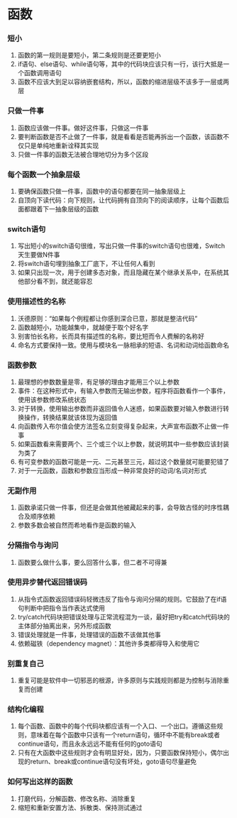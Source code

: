 函数
=================
### 短小
1. 函数的第一规则是要短小，第二条规则是还要更短小
2. if语句、else语句、while语句等，其中的代码块应该只有一行，该行大抵是一个函数调用语句
3. 函数不应该大到足以容纳嵌套结构，所以，函数的缩进层级不该多于一层或两层

### 只做一件事
1. 函数应该做一件事。做好这件事，只做这一件事
2. 要判断函数是否不止做了一件事，就是看看是否能再拆出一个函数，该函数不仅只是单纯地重新诠释其实现
3. 只做一件事的函数无法被合理地切分为多个区段

### 每个函数一个抽象层级
1. 要确保函数只做一件事，函数中的语句都要在同一抽象层级上
2. 自顶向下读代码：向下规则，让代码拥有自顶向下的阅读顺序，让每个函数后面都跟着下一抽象层级的函数

### switch语句
1. 写出短小的switch语句很维，写出只做一件事的switch语句也很难，Switch天生要做N件事
2. 将switch语句埋到抽象工厂底下，不让任何人看到
3. 如果只出现一次，用于创建多态对象，而且隐藏在某个继承关系中，在系统其他部分看不到，就还能容忍

### 使用描述性的名称
1. 沃德原则：“如果每个例程都让你感到深合已意，那就是整洁代码”
2. 函数越短小，功能越集中，就越便于取个好名字
3. 别害怕长名称，长而具有描述性的名称，要比短而令人费解的名称好
4. 命名方式要保持一致。使用与模块名一脉相承的短语、名词和动词给函数命名

### 函数参数
1. 最理想的参数数量是零，有足够的理由才能用三个以上参数
2. 事件：在这种形式中，有输入参数而无输出参数，程序将函数看作一个事件，使用该参数修改系统状态
3. 对于转换，使用输出参数而非返回值令人迷惑，如果函数要对输入参数进行转换操作，转换结果就该体现为返回值
4. 向函数传入布尔值会使方法签名立刻变得复杂起来，大声宣布函数不止做一件事
5. 如果函数看来需要两个、三个或三个以上参数，就说明其中一些参数应该封装为类了
6. 有可变参数的函数可能是一元、二元甚至三元，超过这个数量就可能要犯错了
7. 对于一元函数，函数和参数应当形成一种非常良好的动词/名词对形式

### 无副作用
1. 函数承诺只做一件事，但还是会做其他被藏起来的事，会导致古怪的时序性耦合及顺序依赖
2. 参数多数会被自然而希地看作是函数的输入

### 分隔指令与询问
1. 函数要么做什么事，要么回答什么事，但二者不可得兼

### 使用异步替代返回错误码
1. 从指令式函数返回错误码轻微违反了指令与询问分隔的规则。它鼓励了在if语句判断中把指令当作表达式使用
2. try/catch代码块把错误处理与正常流程混为一谈，最好把try和catch代码块的主体部分抽离出来，另外形成函数
3. 错误处理就是一件事，处理错误的函数不该做其他事
4. 依赖磁铁（dependency magnet）：其他许多类都得导入和使用它

### 别重复自己
1. 重复可能是软件中一切邪恶的根源，许多原则与实践规则都是为控制与消除重复而创建

### 结构化编程
1. 每个函数、函数中的每个代码块都应该有一个入口、一个出口。遵循这些规则，意味着在每个函数中只该有一个return语句，循环中不能有break或者continue语句，而且永永远远不能有任何的goto语句
2. 只有在大函数中这些规则才会有明显好处，因为，只要函数保持短小，偶尔出现的return、break或continue语句没有坏处，goto语句尽量避免

### 如何写出这样的函数
1. 打磨代码，分解函数、修改名称、消除重复
2. 缩短和重新安置方法、拆散类、保持测试通过